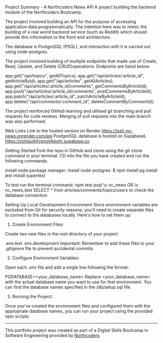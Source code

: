 Project Summary - # Northcoders News API
A project building the backend module of the Northcoders Bootcamp.

The project involved building an API for the purpose of accessing application data programmatically. The intention here was to mimic the building of a real world backend service (such as Reddit) which should provide this information to the front end architecture.

The database is PostgreSQL (PSQL), and interaction with it is carried out using node-postgres.

The project involved building of multiple endpoints that made use of Create, Read, Update, and Delete (CRUD)operations. Endpoints are listed below:

app.get("/api/topics", getAllTopics);
app.get("/api/articles/:article_id", getArticleById);
app.get("/api/articles", getAllArticles);
app.get("/api/articles/:article_id/comments", getCommentsByArticleId);
app.post("/api/articles/:article_id/comments", postCommentsByArticleId);
app.patch("/api/articles/:article_id", patchArticleByArticleId);
app.delete("/api/comments/:comment_id", deleteCommentByCommentId);

The project reinforced GitHub learning and utilised git branching and pull requests for code reviews. Merging of pull requests into the main branch was also performed.

Web Links
Link to the hosted version on Render https://issh-nc-news.onrender.com/api
PostgreSQL database is hosted on SupabaseL https://zxtiguqhfypnzklkkohr.supabase.co

Getting Started
Fork the repo in GitHub and clone using the git clone command in your terminal. CD into the file you have created and run the following commands:

install node package manager: install node-postgres: $ npm install pg install jest install supertest

To test run the terminal command: npm test psql \c nc_news OR \c nc_news_test SELECT \* from articles/comments/topics/users to check the database connection

Setting Up Local Development Environment
Since environment variables are excluded from Git for security reasons, you'll need to create separate files to connect to the databases locally. Here's how to set them up:

1. Create Environment Files:

Create two new files in the root directory of your project:

.env.test
.env.development
Important: Remember to add these files to your .gitignore file to prevent accidental commits.

2. Configure Environment Variables:

Open each .env file and add a single line following the format:

PGDATABASE=<your_database_name>
Replace <your_database_name> with the actual database name you want to use for that environment. You can find the database names specified in the /db/setup.sql file.

3. Running the Project:

Once you've created the environment files and configured them with the appropriate database names, you can run your project using the provided npm scripts.

---

This portfolio project was created as part of a Digital Skills Bootcamp in Software Engineering provided by [Northcoders](https://northcoders.com/)
